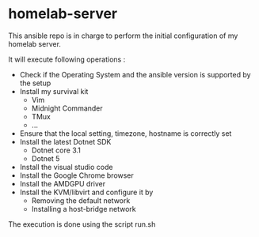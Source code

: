 # homelab-server

This ansible repo is in charge to perform the initial configuration of my homelab server.

It will execute following operations :

* Check if the Operating System and the ansible version is supported by the setup
* Install my survival kit 
  * Vim
  * Midnight Commander
  * TMux
  * ...
* Ensure that the local setting, timezone, hostname is correctly set
* Install the latest Dotnet SDK 
  * Dotnet core 3.1 
  * Dotnet 5
* Install the visual studio code
* Install the Google Chrome browser
* Install the AMDGPU driver
* Install the KVM/libvirt and configure it by
  * Removing the default network
  * Installing a host-bridge network

The execution is done using the script run.sh

